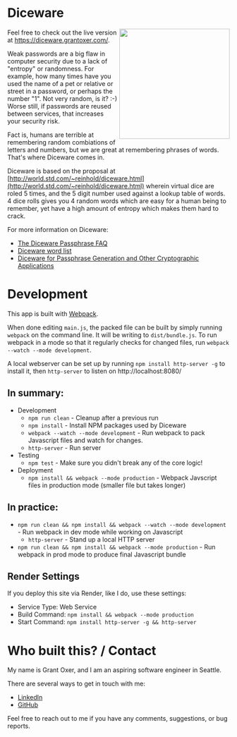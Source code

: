# Diceware

<img src="./assets/img/dice.jpg" width="250" align="right" />

Feel free to check out the live version at https://diceware.grantoxer.com/.

Weak passwords are a big flaw in computer security due to a lack of "entropy" or randomness. For example, how many times have you used the name of a pet or relative or street in a password, or perhaps the number "1". Not very random, is it? :-) Worse still, if passwords are reused between services, that increases your security risk.

Fact is, humans are terrible at remembering random combiations of letters and numbers, but we are great at remembering phrases of words. That's where Diceware comes in.

Diceware is based on the proposal at [http://world.std.com/~reinhold/diceware.html](http://world.std.com/~reinhold/diceware.html) wherein virtual dice are roled 5 times, and the 5 digit number used against a lookup table of words. 4 dice rolls gives you 4 random words which are easy for a human being to remember, yet have a high amount of entropy which makes them hard to crack.

For more information on Diceware:
- [The Diceware Passphrase FAQ](http://world.std.com/~reinhold/diceware.html)
- [Diceware word list](http://world.std.com/~reinhold/diceware.wordlist.asc)
- [Diceware for Passphrase Generation and Other Cryptographic Applications](http://world.std.com/~reinhold/diceware.txt)

# Development

This app is built with <a href="https://webpack.js.org/">Webpack</a>.

When done editing `main.js`, the packed file can be built by simply running `webpack` 
on the command line.  It will be writing to `dist/bundle.js`.  To run webpack in a 
mode so that it regularly checks for changed files, run `webpack --watch --mode development`.

A local webserver can be set up by running `npm install http-server -g` to install it, then `http-server` to listen on http://localhost:8080/

## In summary:

- Development
    - `npm run clean` - Cleanup after a previous run
    - `npm install` - Install NPM packages used by Diceware
    - `webpack --watch --mode development` - Run webpack to pack Javascript files and watch for changes.
    - `http-server` - Run server
- Testing
    - `npm test` - Make sure you didn't break any of the core logic!
- Deployment
    - `npm install && webpack --mode production` - Webpack Javscript files in production mode (smaller file but takes longer)

## In practice:

- `npm run clean && npm install && webpack --watch --mode development` - Run webpack in dev mode while working on Javascript
   - `http-server` - Stand up a local HTTP server
- `npm run clean && npm install && webpack --mode production` - Run webpack in prod mode to produce final Javascript bundle

## Render Settings
If you deploy this site via Render, like I do, use these settings:
- Service Type: Web Service
- Build Command: `npm install && webpack --mode production`
- Start Command: `npm install http-server -g && http-server`

# Who built this? / Contact

My name is Grant Oxer, and I am an aspiring software engineer in Seattle.

There are several ways to get in touch with me:
- [LinkedIn](https://linkedin.com/in/groxer)
- [GitHub](https://github.com/Grant094)

Feel free to reach out to me if you have any comments, suggestions, or bug reports.

